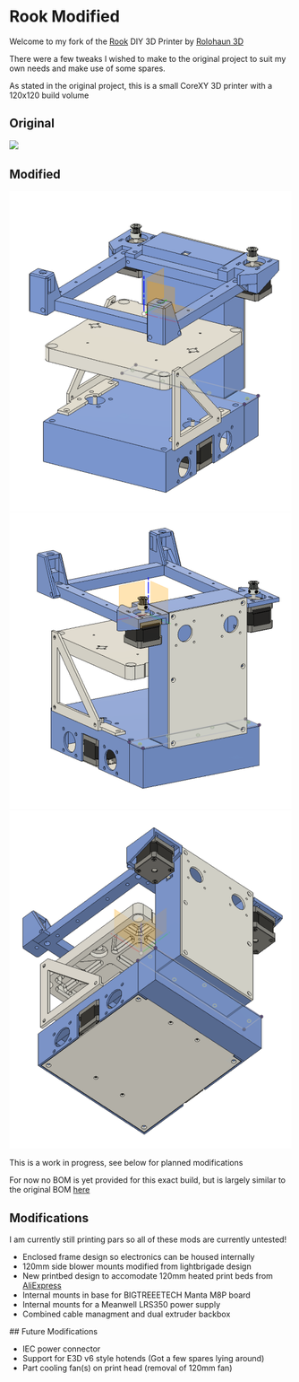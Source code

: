 # Rook Modified

Welcome to my fork of the [Rook](https://github.com/rolohaun/Rook) DIY 3D Printer by [Rolohaun 3D](https://github.com/rolohaun)

There were a few tweaks I wished to make to the original project to suit my own needs and make use of some spares.

As stated in the original project, this is a small CoreXY 3D printer with a 120x120 build volume

## Original
![](Build_Photos/rook.png)


## Modified
![](Mods/images/front.png)
![](Mods/images/rear.png)
![](Mods/images/underside.png)

This is a work in progress, see below for planned modifications

For now no BOM is yet provided for this exact build, but is largely similar to the original BOM [here](https://docs.google.com/spreadsheets/d/1oHDEvndkkvPFOBis4atrHRHK_DMTvttFUFWDg2He6To/edit#gid=0)

## Modifications

I am currently still printing pars so all of these mods are currently untested!

- Enclosed frame design so electronics can be housed internally
- 120mm side blower mounts modified from lightbrigade design
- New printbed design to accomodate 120mm heated print beds from [AliExpress](https://www.aliexpress.com/item/32817223944.html?spm=a2g0o.productlist.0.0.5a77207bQT2yfQ&algo_pvid=f581cb7c-eb07-4322-829c-548b666a4e14&algo_exp_id=f581cb7c-eb07-4322-829c-548b666a4e14-0&pdp_ext_f=%7B%22sku_id%22%3A%2264670618668%22%7D&pdp_npi=2%40dis%21GBP%2114.81%2111.11%21%21%212.56%21%21%402101d91e16689701025672224e1a4d%2164670618668%21sea&curPageLogUid=M2HsGsdnuVoj)
- Internal mounts in base for BIGTREEETECH Manta M8P board
- Internal mounts for a Meanwell LRS350 power supply
- Combined cable managment and dual extruder backbox

## Future Modifications
- IEC power connector
- Support for E3D v6 style hotends (Got a few spares lying around)
- Part cooling fan(s) on print head (removal of 120mm fan)

